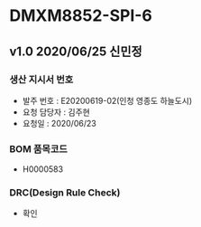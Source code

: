 # DMXM8852-SPI-6

## v1.0 2020/06/25 신민정

### 생산 지시서 번호
* 발주 번호 : E20200619-02(인청 영종도 하늘도시)
* 요청 담당자 : 김주현
* 요청일 : 2020/06/23

###  BOM 품목코드
* H0000583

### DRC(Design Rule Check)
* 확인
